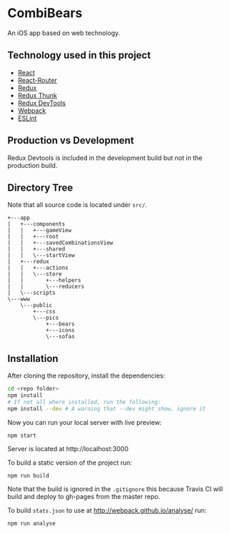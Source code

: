# CombiBears
An iOS app based on web technology.

## Technology used in this project

 - [React](http://facebook.github.io/react/)
 - [React-Router](https://www.npmjs.com/package/react-router)
 - [Redux](http://redux.js.org/)
 - [Redux Thunk](https://www.npmjs.com/package/redux-thunk)
 - [Redux DevTools](https://www.npmjs.com/package/redux-devtools)
 - [Webpack](http://webpack.github.io/)
 - [ESLint](http://eslint.org/)

## Production vs Development
Redux Devtools is included in the development build but not in the production build.

## Directory Tree
Note that all source code is located under `src/`.
```
+---app
|   +---components
|   |   +---gameView
|   |   +---root
|   |   +---savedCombinationsView
|   |   +---shared
|   |   \---startView
|   +---redux
|   |   +---actions
|   |   \---store
|   |       +---helpers
|   |       \---reducers
|   \---scripts
\---www
    \---public
        +---css
        \---pics
            +---bears
            +---icons
            \---sofas
```

## Installation
After cloning the repository, install the dependencies:
``` Bash
cd <repo folder>
npm install
# If not all where installed, run the following:
npm install --dev # A warning that --dev might show, ignore it
```

Now you can run your local server with live preview:
```
npm start
```
Server is located at http://localhost:3000

To build a static version of the project run:
```
npm run build
```
Note that the build is ignored in the `.gitignore` this because Travis CI will build and deploy to gh-pages from the master repo.

To build `stats.json` to use at http://webpack.github.io/analyse/ run:
```
npm run analyse
```
